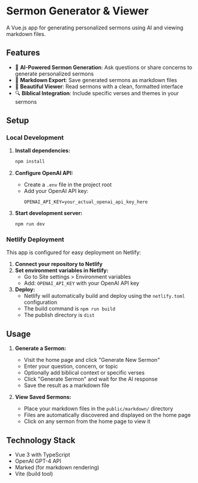 # Sermon Generator & Viewer

A Vue.js app for generating personalized sermons using AI and viewing markdown files.

## Features

- 🎯 **AI-Powered Sermon Generation**: Ask questions or share concerns to generate personalized sermons
- 📝 **Markdown Export**: Save generated sermons as markdown files
- 📖 **Beautiful Viewer**: Read sermons with a clean, formatted interface
- 🔍 **Biblical Integration**: Include specific verses and themes in your sermons

## Setup

### Local Development

1. **Install dependencies:**
   ```bash
   npm install
   ```

2. **Configure OpenAI API:**
   - Create a `.env` file in the project root
   - Add your OpenAI API key:
     ```
     OPENAI_API_KEY=your_actual_openai_api_key_here
     ```

3. **Start development server:**
   ```bash
   npm run dev
   ```

### Netlify Deployment

This app is configured for easy deployment on Netlify:

1. **Connect your repository to Netlify**
2. **Set environment variables in Netlify:**
   - Go to Site settings > Environment variables
   - Add: `OPENAI_API_KEY` with your OpenAI API key
3. **Deploy:**
   - Netlify will automatically build and deploy using the `netlify.toml` configuration
   - The build command is `npm run build`
   - The publish directory is `dist`

## Usage

1. **Generate a Sermon:**
   - Visit the home page and click "Generate New Sermon"
   - Enter your question, concern, or topic
   - Optionally add biblical context or specific verses
   - Click "Generate Sermon" and wait for the AI response
   - Save the result as a markdown file

2. **View Saved Sermons:**
   - Place your markdown files in the `public/markdown/` directory
   - Files are automatically discovered and displayed on the home page
   - Click on any sermon from the home page to view it

## Technology Stack

- Vue 3 with TypeScript
- OpenAI GPT-4 API
- Marked (for markdown rendering)
- Vite (build tool)
